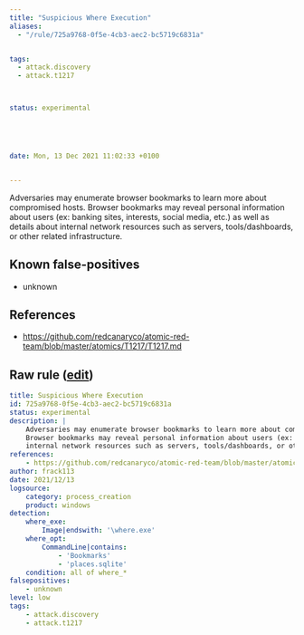 ```yaml
---
title: "Suspicious Where Execution"
aliases:
  - "/rule/725a9768-0f5e-4cb3-aec2-bc5719c6831a"


tags:
  - attack.discovery
  - attack.t1217



status: experimental





date: Mon, 13 Dec 2021 11:02:33 +0100


---
```


Adversaries may enumerate browser bookmarks to learn more about compromised hosts.
Browser bookmarks may reveal personal information about users (ex: banking sites, interests, social media, etc.) as well as details about
internal network resources such as servers, tools/dashboards, or other related infrastructure.


<!--more-->


## Known false-positives

* unknown



## References

* https://github.com/redcanaryco/atomic-red-team/blob/master/atomics/T1217/T1217.md


## Raw rule ([edit](https://github.com/SigmaHQ/sigma/edit/master/rules/windows/process_creation/proc_creation_win_susp_where_execution.yml))
```yaml
title: Suspicious Where Execution
id: 725a9768-0f5e-4cb3-aec2-bc5719c6831a
status: experimental
description: |
    Adversaries may enumerate browser bookmarks to learn more about compromised hosts.
    Browser bookmarks may reveal personal information about users (ex: banking sites, interests, social media, etc.) as well as details about
    internal network resources such as servers, tools/dashboards, or other related infrastructure.
references:
    - https://github.com/redcanaryco/atomic-red-team/blob/master/atomics/T1217/T1217.md
author: frack113
date: 2021/12/13
logsource:
    category: process_creation
    product: windows
detection:
    where_exe:
        Image|endswith: '\where.exe'
    where_opt:
        CommandLine|contains:
            - 'Bookmarks'
            - 'places.sqlite'
    condition: all of where_*
falsepositives:
    - unknown
level: low
tags:
    - attack.discovery
    - attack.t1217
```
